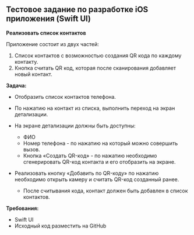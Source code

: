 ## Тестовое задание по разработке iOS приложения (Swift UI)

**Реализовать список контактов**

Приложение состоит из двух частей:
1. Список контактов с возможностью создания QR кода по каждому контакту.
2. Кнопка считать QR код, которая после сканирования добавляет новый контакт.

**Задача:**
* Отобразить список контактов телефона.
* По нажатию на контакт из списка, выполнить переход на экран детализации.
* На экране детализации должны быть доступны:
    * ФИО
    * Номер телефона - по нажатию на который можно совершить вызов.
    * Кнопка «Создать QR-код» - по нажатию необходимо сгенерировать QR-код контакта и его отобразить на экране.

* Реализовать кнопку «Добавить по QR-коду» по нажатию необходимо открыть камеру и считать QR-код созданный ранее.
    * После считывания кода, контакт должен быть добавлен в список контактов.

**Требования:**
* Swift UI
* Исходный код разместить на GitHub
